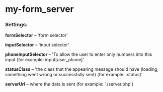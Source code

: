 # my-form_server

### Settings:

**formSelector** – 'form selector'

**inputSelector** – 'input selector'

**phoneInputSelector** – 'To allow the user to enter only numbers into this input (for example: input[user_phone]'

**statusClass** – 'the class that the appearing message should have (loading, something went wrong or successfully sent) (for example: .status)'

**serverUrl** – where the data is sent (for example: './server.php')

